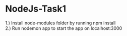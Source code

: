 # NodeJs-Task1
1.) Install node-modules folder by running npm install\
2.) Run nodemon app to start the app on localhost:3000
